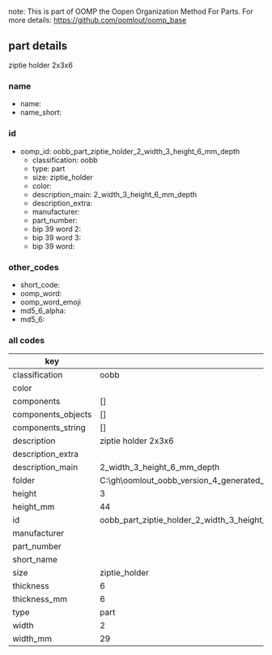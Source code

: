 #   

note: This is part of OOMP the Oopen Organization Method For Parts. For more details: https://github.com/oomlout/oomp_base

##  part details



ziptie holder 2x3x6

### name
* name: 
* name_short: 
### id
* oomp_id: oobb_part_ziptie_holder_2_width_3_height_6_mm_depth
  * classification: oobb
  * type: part
  * size: ziptie_holder
  * color: 
  * description_main: 2_width_3_height_6_mm_depth
  * description_extra: 
  * manufacturer: 
  * part_number: 
  * bip 39 word 2: 
  * bip 39 word 3: 
  * bip 39 word: 

### other_codes
* short_code: 
* oomp_word: 
* oomp_word_emoji 
* md5_6_alpha: 
* md5_6: 









### all codes 
| key | value |  
| --- | --- |  
| classification | oobb |  
| color |  |  
| components | [] |  
| components_objects | [] |  
| components_string | [] |  
| description | ziptie holder 2x3x6 |  
| description_extra |  |  
| description_main | 2_width_3_height_6_mm_depth |  
| folder | C:\gh\oomlout_oobb_version_4_generated_parts\things\oobb_part_ziptie_holder_2_width_3_height_6_mm_depth |  
| height | 3 |  
| height_mm | 44 |  
| id | oobb_part_ziptie_holder_2_width_3_height_6_mm_depth |  
| manufacturer |  |  
| part_number |  |  
| short_name |  |  
| size | ziptie_holder |  
| thickness | 6 |  
| thickness_mm | 6 |  
| type | part |  
| width | 2 |  
| width_mm | 29 |  

